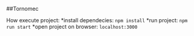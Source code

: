 ##Tornomec

How execute project:
*install dependecies: ```npm install```
*run project: ```npm run start```
*open project on browser: ```localhost:3000```

